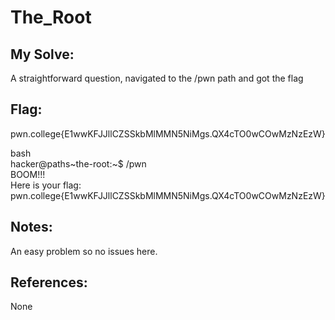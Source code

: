 # The_Root

## My Solve: 
A straightforward question, navigated to the /pwn path and got the flag

## Flag:
pwn.college{E1wwKFJJllCZSSkbMlMMN5NiMgs.QX4cTO0wCOwMzNzEzW}

bash \
hacker@paths\~the-root:\~$ /pwn \
BOOM!!! \
Here is your flag: \
pwn.college{E1wwKFJJllCZSSkbMlMMN5NiMgs.QX4cTO0wCOwMzNzEzW}

## Notes:
An easy problem so no issues here.

## References:
None
